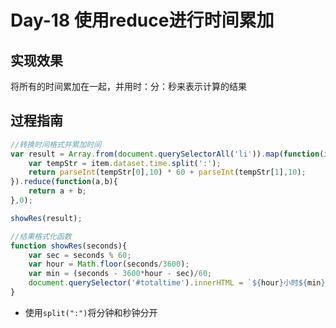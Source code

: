 # Day-18 使用reduce进行时间累加



## 实现效果
将所有的时间累加在一起，并用时：分：秒来表示计算的结果

## 过程指南

```js
//转换时间格式并累加时间
var result = Array.from(document.querySelectorAll('li')).map(function(item){
	var tempStr = item.dataset.time.split(':');
	return parseInt(tempStr[0],10) * 60 + parseInt(tempStr[1],10);
}).reduce(function(a,b){
	return a + b;
},0);

showRes(result);

//结果格式化函数
function showRes(seconds){
	var sec = seconds % 60;
	var hour = Math.floor(seconds/3600);
	var min = (seconds - 3600*hour - sec)/60;
	document.querySelector('#totaltime').innerHTML = `${hour}小时${min}分${sec}秒`;
}
```

* 使用`split(":")`将分钟和秒钟分开